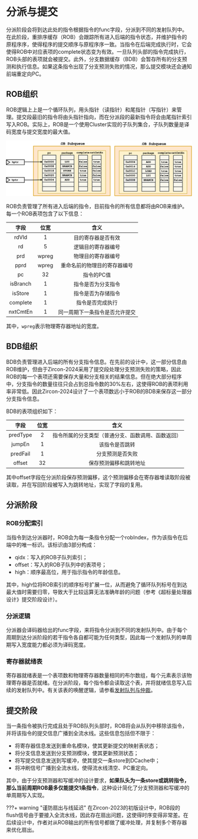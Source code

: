 # **分派与提交**

分派阶段会将到达此处的指令根据指令的func字段，分派到不同的发射队列中。在此阶段，重排序缓存（ROB）会跟踪所有进入后端的指令状态，并维护指令的原程序序，使得程序的提交顺序与原程序序一致。当指令在后端完成执行时，它会使得ROB中对应表项的complete状态变为有效。一旦队列头部的指令完成执行，ROB头部的表项就会被提交。此外，分支数据缓存（BDB）会暂存所有的分支预测和执行信息。如果这条指令出现了分支预测失败的情况，那么提交模块还会通知前端重定向PC。

## **ROB组织**

ROB逻辑上上是一个循环队列，用头指针（读指针）和尾指针（写指针）来管理。提交段最旧的指令将由头指针指向，而在分派段的最新指令将会由尾指针索引写入ROB。实际上，ROB是一个使用Cluster实现的子队列集合，子队列数量是译码宽度与提交宽度的最大值。

![rob.svg](./dispatch.assets/ROB.svg)

ROB负责管理了所有进入后端的指令，目前指令的所有信息都将由ROB来维护。每一个ROB表项包含了以下信息：

| 字段 | 位宽|含义 | 
| :---: | :---: | :---: |
| rdVld | 1 | 目的寄存器是否有效 |
| rd | 5 | 逻辑目的寄存器编号 |
| prd | wpreg | 物理目的寄存器编号 |
| pprd | wpreg | 重命名前的物理目的寄存器编号 |
| pc | 32 | 指令的PC值 |
| isBranch | 1 | 指令是否为分支指令 |
| isStore | 1 | 指令是否为存储指令 |
| complete | 1 | 指令是否完成执行 |
| nxtCmtEn | 1 | 同一周期下一条指令是否允许提交 |

其中，`wpreg`表示物理寄存器地址的宽度。

## **BDB组织**

BDB负责管理进入后端的所有分支指令信息。在先前的设计中，这一部分信息由ROB维护，但由于Zircon-2024采用了提交段处理分支预测失败的策略，因此ROB的每一个表项还需要保存大量和分支相关的结果信息。但在绝大部分程序中，分支指令的数量往往只会占到总指令数的30%左右，这使得ROB的表项利用率非常低。因此Zircon-2024设计了一个表项数远小于ROB的BDB来保存这一部分分支指令信息。

BDB的表项组织如下：

| 字段 | 位宽|含义 | 
| :---: | :---: | :---: |
| predType | 2 | 指令所属的分支类型（普通分支、函数调用、函数返回） |
| jumpEn | 1 | 该指令是否跳转 |
| predFail | 1 | 分支预测是否失败 |
| offset | 32 | 保存预测偏移和跳转地址 |

其中offset字段在分派阶段保存预测偏移，这个预测偏移会在寄存器堆读取阶段被读取，并在写回阶段被写入为跳转地址，实现了字段的复用。

## **分派阶段**

### **ROB分配索引**

当指令到达分派器时，ROB会为每一条指令分配一个robIndex，作为该指令在后端中的唯一标识。该标识由3部分构成：

* qidx：写入的ROB子队列索引；
* offset：写入的ROB子队列中的表项号；
* high：顺序最高位，用于指示指令的年龄信息。

其中，high位将ROB索引的顺序标号扩展一位，从而避免了循环队列标号在到达最大值时需要归零，导致大于比较运算无法准确年龄的问题（参考《超标量处理器设计》提交阶段设计）。

### **分派逻辑**

分派器会译码器给出的func字段，来将指令分派到不同的发射队列中。由于每个周期到达分派阶段的若干指令各自都可能为任何类型，因此每一个发射队列的单周期写入宽度能力都必须为译码宽度。

### **寄存器就绪表**

寄存器就绪表是一个表项数和物理寄存器数量相同的布尔数组，每个元素表示该物理寄存器是否就绪。在分派阶段，每个指令都会读取这个表，并将就绪信息写入后续的发射队列中。有关该表的唤醒逻辑，请参看[发射队列与仲裁](issue.md)。


## **提交阶段**

当一条指令被执行完成且处于ROB队列头部时，ROB将会从队列中移除该指令，并将该指令的提交信息广播到全流水线。这些信息包括但不限于：

* 将寄存器信息发送到重命名模块，使其更新提交的映射表状态；
* 将分支信息发送到分支预测模块，使其更新预测状态；
* 将写提交信息发送到写缓冲，使其提交一条store到DCache中；
* 将冲刷信号广播到全流水线，使得流水线清空、PC重定向。

其中，由于分支预测器和写缓冲的设计要求，**如果队头为一条store或跳转指令，那么当前周期ROB最多仅能提交1条指令**，这种设计简化了分支预测器和写缓冲的单周期写入实现。

???+ warning "谨防扇出与线延迟"
    在Zircon-2023的初版设计中，ROB段的flush信号由于要接入全流水线，因此存在扇出问题，这使得时序变得非常差。在后续设计中，作者对从ROB输出的所有信号都做了缓冲处理，并复制多个寄存器来优化扇出。

